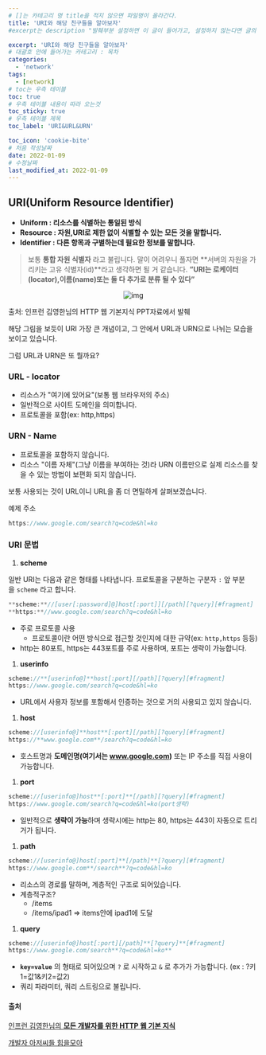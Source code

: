 ```yaml
---
# []는 카테고리 명 title을 적지 않으면 파일명이 올라간다.
title: 'URI와 해당 친구들을 알아보자'
#excerpt는 description "발췌부분 설정하면 이 글이 들어가고, 설정하지 않는다면 글의 첫 문단이 들어가게됨"

excerpt: 'URI와 해당 친구들을 알아보자'
# 대괄호 안에 들어가는 카테고리 : 목차
categories:
  - 'network'
tags:
  - [network]
# toc는 우측 테이블
toc: true
# 우측 테이블 내용이 따라 오는것
toc_sticky: true
# 우측 테이블 제목
toc_label: 'URI&URL&URN'

toc_icon: 'cookie-bite'
# 처음 작성날짜
date: 2022-01-09
# 수정날짜
last_modified_at: 2022-01-09
---
```


## **URI(Uniform Resource Identifier)**

- **Uniform : 리소스를 식별하는 통일된 방식**
- **Resource : 자원,URI로 제한 없이 식별할 수 있는 모든 것을 말합니다.**
- **Identifier : 다른 항목과 구별하는데 필요한 정보를 말합니다.**

> 보통 **통합 자원 식별자** 라고 불립니다. 말이 어려우니 풀자면 **서버의 자원을 가리키는 고유 식별자(id)**라고 생각하면 될 거 같습니다.
> **”URI는 로케이터(locator),이름(name)또는 둘 다 추가로 분류 될 수 있다”**

<p align="center"><img src='https://images.velog.io/images/sooonding/post/416567a9-e479-43c6-9e76-634c48e69584/%E1%84%89%E1%85%B3%E1%84%8F%E1%85%B3%E1%84%85%E1%85%B5%E1%86%AB%E1%84%89%E1%85%A3%E1%86%BA%202022-01-09%20%E1%84%8B%E1%85%A9%E1%84%92%E1%85%AE%204.59.42.png' alt='img'>
</p>

출처: 인프런 김영한님의 HTTP 웹 기본지식 PPT자료에서 발췌

해당 그림을 보듯이 URI 가장 큰 개념이고, 그 안에서 URL과 URN으로 나뉘는 모습을 보이고 있습니다.

그럼 URL과 URN은 또 뭘까요?

### URL - locator

- 리소스가 "여기에 있어요"(보통 웹 브라우저의 주소)
- 일반적으로 사이트 도메인을 의미합니다.
- 프로토콜을 포함(ex: http,https)

### URN - Name

- 프로토콜을 포함하지 않습니다.
- 리소스 "이름 자체"(그냥 이름을 부여하는 것)라 URN 이름만으로 실제 리소스를 찾을 수 있는 방법이 보편화 되지 않습니다.

보통 사용되는 것이 URL이니 URL을 좀 더 면밀하게 살펴보겠습니다.

예제 주소

```jsx
https://www.google.com/search?q=code&hl=ko
```

### **URI 문법**

1. **scheme**

일반 URI는 다음과 같은 형태를 나타냅니다. 프로토콜을 구분하는 구분자 `:` 앞 부분을 `scheme` 라고 합니다.

```jsx
**scheme:**//[user[:password]@]host[:port]][/path][?query][#fragment]
**https:**//www.google.com/search?q=code&hl=ko
```

- 주로 프로토콜 사용
  - 프로토콜이란 어떤 방식으로 접근할 것인지에 대한 규약(ex: `http,https` 등등)
- http는 80포트, https는 443포트를 주로 사용하며, 포트는 생략이 가능합니다.

1. **userinfo**

```jsx
scheme://**[userinfo@]**host[:port][/path][?query][#fragment]
https://www.google.com/search?q=code&hl=ko
```

- URL에서 사용자 정보를 포함해서 인증하는 것으로 거의 사용되고 있지 않습니다.

1. **host**

```jsx
scheme://[userinfo@]**host**[:port][/path][?query][#fragment]
https://**www.google.com**/search?q=code&hl=ko
```

- 호스트명과 **도메인명(여기서는 www.google.com)** 또는 IP 주소를 직접 사용이 가능합니다.

1. **port**

```jsx
scheme://[userinfo@]host**[:port]**[/path][?query][#fragment]
https://www.google.com/search?q=code&hl=ko(port생략)
```

- 일반적으로 **생략이 가능**하며 생략시에는 http는 80, https는 443이 자동으로 트리거가 됩니다.

1. **path**

```jsx
scheme://[userinfo@]host[:port]**[/path]**[?query][#fragment]
https://www.google.com**/search**?q=code&hl=ko
```

- 리소스의 경로를 말하며, 계층적인 구조로 되어있습니다.
- 계층적구조?
  - /items
  - /items/ipad1 ⇒ items안에 ipad1에 도달

1. **query**

```jsx
scheme://[userinfo@]host[:port][/path]**[?query]**[#fragment]
https://www.google.com/search**?q=code&hl=ko**
```

- **`key=value`** 의 형태로 되어있으며 `?` 로 시작하고 `&` 로 추가가 가능합니다. (ex : ?키1=값1&키2=값2)
- 쿼리 파라미터, 쿼리 스트링으로 불립니다.

#### 출처

[인프런 김영한님의 **모든 개발자를 위한 HTTP 웹 기본 지식**](https://www.inflearn.com/course/http-%EC%9B%B9-%EB%84%A4%ED%8A%B8%EC%9B%8C%ED%81%AC/dashboard)

[개발자 아저씨들 힘을모아](https://programming119.tistory.com/194)
